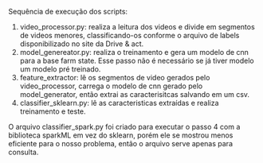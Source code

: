 Sequência de execução dos scripts:

1. video_processor.py: realiza a leitura dos videos e divide em segmentos de videos menores, classificando-os conforme o arquivo de labels disponibilizado no site da Drive & act.
2. model_genereator.py: realiza o treinamento e gera um modelo de cnn para a base farm state. Esse passo não é necessário se já tiver modelo um modelo pré treinado.
3. feature_extractor: lê os segmentos de video gerados pelo video_processor, carrega o modelo de cnn gerado pelo model_generator, então extrai as caracterisitcas salvando em um csv.
4. classifier_sklearn.py: lê as caracteristicas extraídas e realiza treinamento e teste.

O arquivo classifier_spark.py foi criado para executar o passo 4 com a biblioteca sparkML em vez do sklearn, porém ele se mostrou menos eficiente para o nosso problema, então o arquivo serve apenas para consulta.